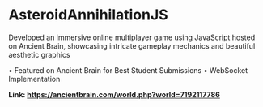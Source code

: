 # AsteroidAnnihilationJS
Developed an immersive online multiplayer game using JavaScript hosted on Ancient Brain, showcasing intricate gameplay mechanics and beautiful aesthetic graphics

• Featured on Ancient Brain for Best Student Submissions
• WebSocket Implementation

 **Link: https://ancientbrain.com/world.php?world=7192117786**
